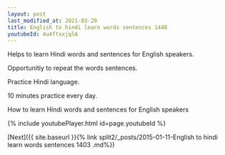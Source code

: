 ```yaml
---
layout: post
last_modified_at: 2021-03-29
title: English to hindi learn words sentences 1448 
youtubeId: 4u4ftsxjqlA
---
```

 
 
Helps to learn Hindi words and sentences for English speakers.

Opportunitiy to repeat the words sentences. 

Practice Hindi language. 
 
10 minutes practice every day. 
 
How to learn Hindi words and sentences for English speakers 
 
{% include youtubePlayer.html id=page.youtubeId %}
 
 
[Next]({{ site.baseurl }}{% link  split2/_posts/2015-01-11-English to hindi learn words sentences 1403 .md%})
 
